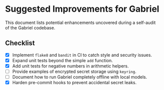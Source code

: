 # Suggested Improvements for Gabriel

This document lists potential enhancements uncovered during a self-audit of the Gabriel codebase.

## Checklist

- [x] Implement `flake8` and `bandit` in CI to catch style and security issues.
- [x] Expand unit tests beyond the simple `add` function.
- [x] Add unit tests for negative numbers in arithmetic helpers.
- [ ] Provide examples of encrypted secret storage using `keyring`.
- [ ] Document how to run Gabriel completely offline with local models.
- [x] Harden pre-commit hooks to prevent accidental secret leaks.
